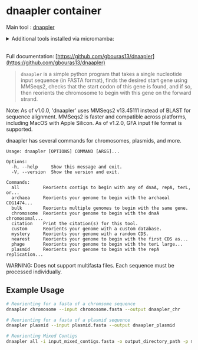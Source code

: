# dnaapler container

Main tool : [dnappler](https://github.com/gbouras13/dnaapler)

<details>
<summary>Additional tools installed via micromamba:</summary>


```
List of packages in environment: "/opt/conda/envs/dnaapler"

  Name              Version      Build                 Channel    
────────────────────────────────────────────────────────────────────
  _libgcc_mutex     0.1          conda_forge           conda-forge
  _openmp_mutex     4.5          2_gnu                 conda-forge
  archspec          0.2.5        pyhd8ed1ab_0          conda-forge
  aria2             1.37.0       hbc8128a_2            conda-forge
  biopython         1.85         py313h07c4f96_2       conda-forge
  bzip2             1.0.8        hda65f42_8            conda-forge
  c-ares            1.34.5       hb9d3cd8_0            conda-forge
  ca-certificates   2025.8.3     hbd8a1cb_0            conda-forge
  click             8.2.1        pyh707e725_0          conda-forge
  dnaapler          1.3.0        pyhdfd78af_0          bioconda   
  gawk              5.3.1        hcd3d067_0            conda-forge
  gmp               6.3.0        hac33072_2            conda-forge
  ld_impl_linux-64  2.44         h1423503_1            conda-forge
  libasprintf       0.25.1       h3f43e3d_1            conda-forge
  libblas           3.9.0        35_h4a7cf45_openblas  conda-forge
  libcblas          3.9.0        35_h0358290_openblas  conda-forge
  libexpat          2.7.1        hecca717_0            conda-forge
  libffi            3.4.6        h2dba641_1            conda-forge
  libgcc            15.1.0       h767d61c_5            conda-forge
  libgcc-ng         15.1.0       h69a702a_5            conda-forge
  libgettextpo      0.25.1       h3f43e3d_1            conda-forge
  libgfortran       15.1.0       h69a702a_5            conda-forge
  libgfortran5      15.1.0       hcea5267_5            conda-forge
  libgomp           15.1.0       h767d61c_5            conda-forge
  libiconv          1.18         h3b78370_2            conda-forge
  liblapack         3.9.0        35_h47877c9_openblas  conda-forge
  liblzma           5.8.1        hb9d3cd8_2            conda-forge
  libmpdec          4.0.0        hb9d3cd8_0            conda-forge
  libopenblas       0.3.30       pthreads_h94d23a6_2   conda-forge
  libsqlite         3.50.4       h0c1763c_0            conda-forge
  libssh2           1.11.1       hcf80075_0            conda-forge
  libstdcxx         15.1.0       h8f9b012_5            conda-forge
  libstdcxx-ng      15.1.0       h4852527_5            conda-forge
  libuuid           2.41.1       he9a06e4_0            conda-forge
  libxml2           2.13.8       h2cb61b6_1            conda-forge
  libzlib           1.3.1        hb9d3cd8_2            conda-forge
  loguru            0.7.3        pyh707e725_0          conda-forge
  mmseqs2           18.8cc5c     hd6d6fdc_0            bioconda   
  mpfr              4.2.1        h90cbb55_3            conda-forge
  ncurses           6.5          h2d0b736_3            conda-forge
  numpy             2.3.3        py313hf6604e3_0       conda-forge
  openssl           3.5.3        h26f9b46_0            conda-forge
  pandas            2.3.2        py313h08cd8bf_0       conda-forge
  pip               25.2         pyh145f28c_0          conda-forge
  pyrodigal         3.6.3.post1  py313h366bbf7_1       bioconda   
  python            3.13.7       h2b335a9_100_cp313    conda-forge
  python-dateutil   2.9.0.post0  pyhe01879c_2          conda-forge
  python-tzdata     2025.2       pyhd8ed1ab_0          conda-forge
  python_abi        3.13         8_cp313               conda-forge
  pytz              2025.2       pyhd8ed1ab_0          conda-forge
  pyyaml            6.0.2        py313h8060acc_2       conda-forge
  readline          8.2          h8c095d6_2            conda-forge
  six               1.17.0       pyhe01879c_1          conda-forge
  tk                8.6.13       noxft_hd72426e_102    conda-forge
  tzdata            2025b        h78e105d_0            conda-forge
  yaml              0.2.5        h280c20c_3            conda-forge
  zlib              1.3.1        hb9d3cd8_2            conda-forge
```

</details>
</br>

Full documentation: [https://github.com/gbouras13/dnaapler](https://github.com/gbouras13/dnaapler)

> `dnaapler` is a simple python program that takes a single nucleotide input sequence (in FASTA format), finds the desired start gene using MMSeqs2, checks that the start codon of this gene is found, and if so, then reorients the chromosome to begin with this gene on the forward strand.

Note: As of v1.0.0, 'dnaapler' uses MMSeqs2 v13.45111 instead of BLAST for sequence alignment. MMSeqs2 is faster and compatible across platforms, including MacOS with Apple Silicon. As of v1.2.0, GFA input file format is supported.

dnaapler has several commands for chromosomes, plasmids, and more.

```
Usage: dnaapler [OPTIONS] COMMAND [ARGS]...

Options:
  -h, --help     Show this message and exit.
  -V, --version  Show the version and exit.

Commands:
  all         Reorients contigs to begin with any of dnaA, repA, terL, or...
  archaea     Reorients your genome to begin with the archaeal COG1474...
  bulk        Reorients multiple genomes to begin with the same gene.
  chromosome  Reorients your genome to begin with the dnaA chromosomal...
  citation    Print the citation(s) for this tool.
  custom      Reorients your genome with a custom database.
  mystery     Reorients your genome with a random CDS.
  nearest     Reorients your genome to begin with the first CDS as...
  phage       Reorients your genome to begin with the terL large...
  plasmid     Reorients your genome to begin with the repA replication...
```

WARNING: Does not support multifasta files. Each sequence must be processed individually.

## Example Usage

```bash
# Reorienting for a fasta of a chromsome sequence
dnaapler chromosome --input chromosome.fasta --output dnaapler_chr

# Reorienting for a fasta of a plasmid sequence
dnaapler plasmid --input plasmid.fasta --output dnaapler_plasmid

# Reorienting Mixed Contigs
dnaapler all -i input_mixed_contigs.fasta -o output_directory_path -p my_bacteria_name
```
